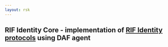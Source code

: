 ```yaml
---
layout: rsk
---
```


## RIF Identity Core - implementation of [RIF Identity protocols](/ssi/specs/#protocols) using DAF agent

